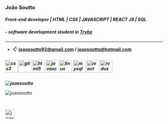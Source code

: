 ### João Soutto
##### _Front-end developer | HTML | CSS | JAVASCRIPT | REACT JS | SQL_
##### - software development student in [Trybe](https://www.betrybe.com/)
---

- 📫 **joaosoutto92@gmail.com / joaosoutto@hotmail.com**



<div>
<h5 align="left"><img src="https://devicons.github.io/devicon/devicon.git/icons/css3/css3-original-wordmark.svg" alt="css3" width="40" height="40"/>     <img src="https://www.vectorlogo.zone/logos/git-scm/git-scm-icon.svg" alt="git" width="40" height="40"/>     <img src="https://devicons.github.io/devicon/devicon.git/icons/html5/html5-original-wordmark.svg" alt="html5" width="40" height="40"/>     <img src="https://devicons.github.io/devicon/devicon.git/icons/javascript/javascript-original.svg" alt="javascript" width="40" height="40"/>     <img src="https://devicons.github.io/devicon/devicon.git/icons/linux/linux-original.svg" alt="linux" width="40" height="40"/>     <img src="https://devicons.github.io/devicon/devicon.git/icons/mysql/mysql-original-wordmark.svg" alt="mysql" width="40" height="40"/>     <img src="https://devicons.github.io/devicon/devicon.git/icons/react/react-original-wordmark.svg" alt="react" width="40" height="40"/>     <img src="https://devicons.github.io/devicon/devicon.git/icons/redux/redux-original.svg" alt="redux" width="40" height="40"/></h5><h5><img align="left" src="https://github-readme-stats.vercel.app/api/top-langs/?username=joaosoutto&layout=compact&hide=html" alt="joaosoutto" /></h5>
 </div>
<br>
<div>
<p>&nbsp;<img align="left" src="https://github-readme-stats.vercel.app/api?username=joaosoutto&show_icons=true" alt="joaosoutto" /></p>
 </div>
<br>
<p align="left">
<a href="https://linkedin.com/in/joaosoutto" target="blank"><img align="center" src="https://cdn.jsdelivr.net/npm/simple-icons@3.0.1/icons/linkedin.svg" alt="joaosoutto" height="30" width="30" /></a>
</p>








